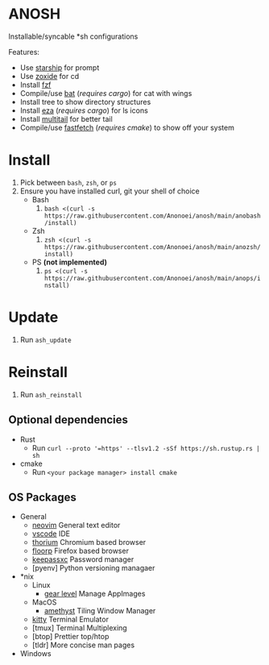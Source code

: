 # ANOSH
 Installable/syncable *sh configurations

Features:
 - Use [starship](https://starship.rs/) for prompt
 - Use [zoxide](https://github.com/ajeetdsouza/zoxide) for cd
 - Install [fzf](https://github.com/junegunn/fzf)
 - Compile/use [bat](https://github.com/sharkdp/bat) (*requires cargo*) for cat with wings
 - Install tree to show directory structures
 - Install [eza](https://github.com/eza-community/eza) (*requires cargo*) for ls icons
 - Install [multitail](https://vanheusden.com/multitail/) for better tail
 - Compile/use [fastfetch](https://github.com/fastfetch-cli/fastfetch) (*requires cmake*) to show off your system

# Install
 1. Pick between `bash`, `zsh`, or `ps`
 2. Ensure you have installed curl, git your shell of choice
    - Bash
      1. `bash <(curl -s https://raw.githubusercontent.com/Anonoei/anosh/main/anobash/install)`
    - Zsh
      1. `zsh <(curl -s https://raw.githubusercontent.com/Anonoei/anosh/main/anozsh/install)`
    - PS **(not implemented)**
      1. `ps <(curl -s https://raw.githubusercontent.com/Anonoei/anosh/main/anops/install)`

# Update
 1. Run `ash_update`

# Reinstall
 1. Run `ash_reinstall`

## Optional dependencies
 - Rust
   - Run `curl --proto '=https' --tlsv1.2 -sSf https://sh.rustup.rs | sh`
 - cmake
   - Run `<your package manager> install cmake`

## OS Packages
 - General
   - [neovim](https://neovim.io/) General text editor
   - [vscode](https://code.visualstudio.com/) IDE
   - [thorium](https://thorium.rocks/) Chromium based browser
   - [floorp](https://floorp.app/en/) Firefox based browser
   - [keepassxc](https://keepassxc.org/) Password manager
   - [pyenv] Python versioning managaer
 - *nix
   - Linux
     - [gear level]() Manage AppImages
   - MacOS
     - [amethyst](https://ianyh.com/amethyst/) Tiling Window Manager
   - [kitty](https://sw.kovidgoyal.net/kitty/) Terminal Emulator
   - [tmux] Terminal Multiplexing
   - [btop] Prettier top/htop
   - [tldr] More concise man pages
 - Windows

